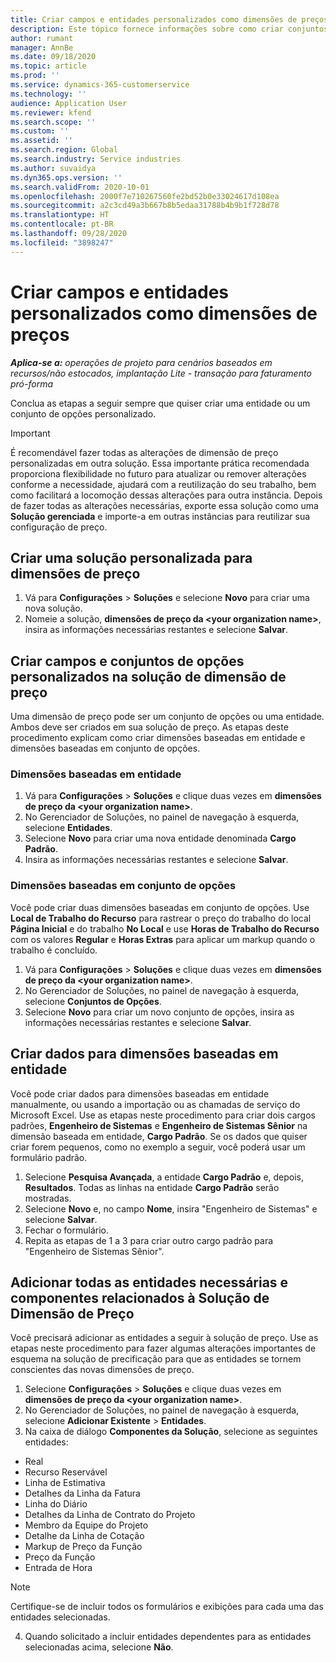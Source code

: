 ```yaml
---
title: Criar campos e entidades personalizados como dimensões de preços
description: Este tópico fornece informações sobre como criar conjuntos de opções ou entidades personalizadas.
author: rumant
manager: AnnBe
ms.date: 09/18/2020
ms.topic: article
ms.prod: ''
ms.service: dynamics-365-customerservice
ms.technology: ''
audience: Application User
ms.reviewer: kfend
ms.search.scope: ''
ms.custom: ''
ms.assetid: ''
ms.search.region: Global
ms.search.industry: Service industries
ms.author: suvaidya
ms.dyn365.ops.version: ''
ms.search.validFrom: 2020-10-01
ms.openlocfilehash: 2000f7e710267560fe2bd52b0e33024617d108ea
ms.sourcegitcommit: a2c3cd49a3b667b8b5edaa31788b4b9b1f728d78
ms.translationtype: HT
ms.contentlocale: pt-BR
ms.lasthandoff: 09/28/2020
ms.locfileid: "3898247"
---
```

# <a name="create-custom-fields-and-entities-as-pricing-dimensions"></a>Criar campos e entidades personalizados como dimensões de preços

_**Aplica-se a:** operações de projeto para cenários baseados em recursos/não estocados, implantação Lite - transação para faturamento pró-forma_

Conclua as etapas a seguir sempre que quiser criar uma entidade ou um conjunto de opções personalizado.

> [!IMPORTANT]
> É recomendável fazer todas as alterações de dimensão de preço personalizadas em outra solução. Essa importante prática recomendada proporciona flexibilidade no futuro para atualizar ou remover alterações conforme a necessidade, ajudará com a reutilização do seu trabalho, bem como facilitará a locomoção dessas alterações para outra instância. Depois de fazer todas as alterações necessárias, exporte essa solução como uma **Solução gerenciada** e importe-a em outras instâncias para reutilizar sua configuração de preço.


## <a name="create-a-custom-solution-for-pricing-dimensions"></a>Criar uma solução personalizada para dimensões de preço
1. Vá para **Configurações** > **Soluções** e selecione **Novo** para criar uma nova solução. 
2. Nomeie a solução, **dimensões de preço da \<your organization name>**, insira as informações necessárias restantes e selecione **Salvar**.
  
## <a name="create-custom-fields-and-option-sets-in-the-pricing-dimension-solution"></a>Criar campos e conjuntos de opções personalizados na solução de dimensão de preço

Uma dimensão de preço pode ser um conjunto de opções ou uma entidade. Ambos deve ser criados em sua solução de preço. As etapas deste procedimento explicam como criar dimensões baseadas em entidade e dimensões baseadas em conjunto de opções.

### <a name="entity-based-dimensions"></a>Dimensões baseadas em entidade

1. Vá para **Configurações** > **Soluções** e clique duas vezes em **dimensões de preço da \<your organization name>**.
2. No Gerenciador de Soluções, no painel de navegação à esquerda, selecione **Entidades**.
3. Selecione **Novo** para criar uma nova entidade denominada **Cargo Padrão**. 
4. Insira as informações necessárias restantes e selecione **Salvar**.


### <a name="option-set-based-dimensions"></a>Dimensões baseadas em conjunto de opções 
Você pode criar duas dimensões baseadas em conjunto de opções. Use **Local de Trabalho do Recurso** para rastrear o preço do trabalho do local **Página Inicial** e do trabalho **No Local** e use **Horas de Trabalho do Recurso** com os valores **Regular** e **Horas Extras** para aplicar um markup quando o trabalho é concluído.


1. Vá para **Configurações** > **Soluções** e clique duas vezes em **dimensões de preço da \<your organization name>**. 
2. No Gerenciador de Soluções, no painel de navegação à esquerda, selecione **Conjuntos de Opções**. 
3. Selecione **Novo** para criar um novo conjunto de opções, insira as informações necessárias restantes e selecione **Salvar**.

## <a name="create-data-for-entity-based-dimensions"></a>Criar dados para dimensões baseadas em entidade

Você pode criar dados para dimensões baseadas em entidade manualmente, ou usando a importação ou as chamadas de serviço do Microsoft Excel. Use as etapas neste procedimento para criar dois cargos padrões, **Engenheiro de Sistemas** e **Engenheiro de Sistemas Sênior** na dimensão baseada em entidade, **Cargo Padrão**. Se os dados que quiser criar forem pequenos, como no exemplo a seguir, você poderá usar um formulário padrão.

1. Selecione **Pesquisa Avançada**, a entidade **Cargo Padrão** e, depois, **Resultados**. Todas as linhas na entidade **Cargo Padrão** serão mostradas.
2. Selecione **Novo** e, no campo **Nome**, insira "Engenheiro de Sistemas" e selecione **Salvar**.
3. Fechar o formulário. 
4. Repita as etapas de 1 a 3 para criar outro cargo padrão para "Engenheiro de Sistemas Sênior".

## <a name="add-all-required-entities-and-related-components-to-the-pricing-dimension-solution"></a>Adicionar todas as entidades necessárias e componentes relacionados à Solução de Dimensão de Preço
Você precisará adicionar as entidades a seguir à solução de preço. Use as etapas neste procedimento para fazer algumas alterações importantes de esquema na solução de precificação para que as entidades se tornem conscientes das novas dimensões de preço.

1. Selecione **Configurações** > **Soluções** e clique duas vezes em **dimensões de preço da \<your organization name>**. 
2. No Gerenciador de Soluções, no painel de navegação à esquerda, selecione **Adicionar Existente** > **Entidades**.
3. Na caixa de diálogo **Componentes da Solução**, selecione as seguintes entidades:

  - Real
  - Recurso Reservável
  - Linha de Estimativa
  - Detalhes da Linha da Fatura
  - Linha do Diário
  - Detalhes da Linha de Contrato do Projeto
  - Membro da Equipe do Projeto
  - Detalhe da Linha de Cotação
  - Markup de Preço da Função
  - Preço da Função 
  - Entrada de Hora 


> [!NOTE]
> Certifique-se de incluir todos os formulários e exibições para cada uma das entidades selecionadas.

4. Quando solicitado a incluir entidades dependentes para as entidades selecionadas acima, selecione **Não**.

